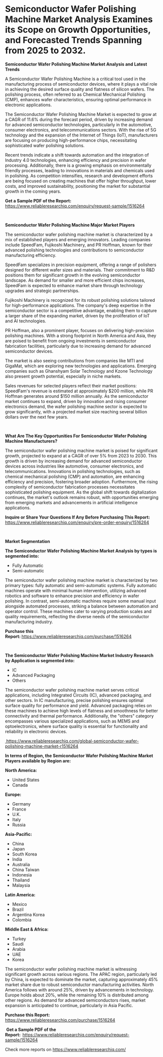 <p><h1>Semiconductor Wafer Polishing Machine Market Analysis Examines its Scope on Growth Opportunities, and Forecasted Trends Spanning from 2025 to 2032.</h1></p><p><strong>Semiconductor Wafer Polishing Machine Market Analysis and Latest Trends</strong></p>
<p><p>A Semiconductor Wafer Polishing Machine is a critical tool used in the manufacturing process of semiconductor devices, where it plays a vital role in achieving the desired surface quality and flatness of silicon wafers. The polishing process, often referred to as Chemical Mechanical Polishing (CMP), enhances wafer characteristics, ensuring optimal performance in electronic applications.</p><p>The Semiconductor Wafer Polishing Machine Market is expected to grow at a CAGR of 11.6% during the forecast period, driven by increasing demand for advanced semiconductor technologies, particularly in the automotive, consumer electronics, and telecommunications sectors. With the rise of 5G technology and the expansion of the Internet of Things (IoT), manufacturers are focusing on producing high-performance chips, necessitating sophisticated wafer polishing solutions.</p><p>Recent trends indicate a shift towards automation and the integration of Industry 4.0 technologies, enhancing efficiency and precision in wafer processing. Additionally, there is a growing emphasis on environmentally friendly processes, leading to innovations in materials and chemicals used in polishing. As competition intensifies, research and development efforts are being focused on creating machines that offer higher throughput, lower costs, and improved sustainability, positioning the market for substantial growth in the coming years.</p></p>
<p><strong>Get a Sample PDF of the Report:&nbsp;</strong> <a href="https://www.reliableresearchiq.com/enquiry/request-sample/1516264?utm_campaign=2727&utm_medium=2&utm_source=Github&utm_content=ia&utm_term=29032025&utm_id=semiconductor-wafer-polishing-machine">https://www.reliableresearchiq.com/enquiry/request-sample/1516264</a></p>
<p>&nbsp;</p>
<p><strong>Semiconductor Wafer Polishing Machine Major Market Players</strong></p>
<p><p>The semiconductor wafer polishing machine market is characterized by a mix of established players and emerging innovators. Leading companies include SpeedFam, Fujikoshi Machinery, and PR Hoffman, known for their advanced polishing technologies and contributions to semiconductor manufacturing efficiency.</p><p>SpeedFam specializes in precision equipment, offering a range of polishers designed for different wafer sizes and materials. Their commitment to R&D positions them for significant growth in the evolving semiconductor landscape. As demand for smaller and more efficient chips increases, SpeedFam is expected to enhance market share through technology upgrades and strategic partnerships.</p><p>Fujikoshi Machinery is recognized for its robust polishing solutions tailored for high-performance applications. The company's deep expertise in the semiconductor sector is a competitive advantage, enabling them to capture a larger share of the expanding market, driven by the proliferation of IoT and AI technologies.</p><p>PR Hoffman, also a prominent player, focuses on delivering high-precision polishing machines. With a strong footprint in North America and Asia, they are poised to benefit from ongoing investments in semiconductor fabrication facilities, particularly due to increasing demand for advanced semiconductor devices.</p><p>The market is also seeing contributions from companies like MTI and GigaMat, which are exploring new technologies and applications. Emerging companies such as Ghanshyam Solar Technology and Kzone Technology also present growth potential, especially in niche markets.</p><p>Sales revenues for selected players reflect their market positions: SpeedFam's revenue is estimated at approximately $200 million, while PR Hoffman generates around $150 million annually. As the semiconductor market continues to expand, driven by innovation and rising consumer electronics demand, the wafer polishing machine sector is expected to grow significantly, with a projected market size reaching several billion dollars over the next few years.</p></p>
<p>&nbsp;</p>
<p><strong>What Are The Key Opportunities For Semiconductor Wafer Polishing Machine Manufacturers?</strong></p>
<p><p>The semiconductor wafer polishing machine market is poised for significant growth, projected to expand at a CAGR of over 5% from 2023 to 2030. This growth is driven by increasing demand for advanced semiconductor devices across industries like automotive, consumer electronics, and telecommunications. Innovations in polishing technologies, such as chemical mechanical polishing (CMP) and automation, are enhancing efficiency and precision, fostering broader adoption. Furthermore, the rising complexity of semiconductor fabrication processes necessitates sophisticated polishing equipment. As the global shift towards digitalization continues, the market's outlook remains robust, with opportunities emerging from emerging markets and advancements in artificial intelligence applications.</p></p>
<p><strong>Inquire or Share Your Questions If Any Before Purchasing This Report:</strong> <a href="https://www.reliableresearchiq.com/enquiry/pre-order-enquiry/1516264?utm_campaign=2727&utm_medium=2&utm_source=Github&utm_content=ia&utm_term=29032025&utm_id=semiconductor-wafer-polishing-machine">https://www.reliableresearchiq.com/enquiry/pre-order-enquiry/1516264</a></p>
<p>&nbsp;</p>
<p><strong>Market Segmentation</strong></p>
<p><strong>The Semiconductor Wafer Polishing Machine Market Analysis by types is segmented into:</strong></p>
<p><ul><li>Fully Automatic</li><li>Semi-automatic</li></ul></p>
<p><p>The semiconductor wafer polishing machine market is characterized by two primary types: fully automatic and semi-automatic systems. Fully automatic machines operate with minimal human intervention, utilizing advanced robotics and software to enhance precision and efficiency in wafer polishing. In contrast, semi-automatic machines require some manual input alongside automated processes, striking a balance between automation and operator control. These machines cater to varying production scales and quality requirements, reflecting the diverse needs of the semiconductor manufacturing industry.</p></p>
<p><strong>Purchase this Report:&nbsp;</strong><a href="https://www.reliableresearchiq.com/purchase/1516264?utm_campaign=2727&utm_medium=2&utm_source=Github&utm_content=ia&utm_term=29032025&utm_id=semiconductor-wafer-polishing-machine">https://www.reliableresearchiq.com/purchase/1516264</a></p>
<p>&nbsp;</p>
<p><strong>The Semiconductor Wafer Polishing Machine Market Industry Research by Application is segmented into:</strong></p>
<p><ul><li>IC</li><li>Advanced Packaging</li><li>Others</li></ul></p>
<p><p>The semiconductor wafer polishing machine market serves critical applications, including Integrated Circuits (IC), advanced packaging, and other sectors. In IC manufacturing, precise polishing ensures optimal surface quality for performance and yield. Advanced packaging relies on these machines to achieve high levels of flatness and smoothness for better connectivity and thermal performance. Additionally, the "others" category encompasses various specialized applications, such as MEMS and optoelectronics, where surface quality is essential for functionality and reliability in electronic devices.</p></p>
<p><a href="https://www.reliableresearchiq.com/global-semiconductor-wafer-polishing-machine-market-r1516264?utm_campaign=2727&utm_medium=2&utm_source=Github&utm_content=ia&utm_term=29032025&utm_id=semiconductor-wafer-polishing-machine">&nbsp;https://www.reliableresearchiq.com/global-semiconductor-wafer-polishing-machine-market-r1516264</a></p>
<p><strong>In terms of Region, the Semiconductor Wafer Polishing Machine Market Players available by Region are:</strong></p>
<p>
    <p> <strong> North America: </strong>
        <ul>
            <li>United States</li>
            <li>Canada</li>
        </ul>
        </p> 
    <p> <strong> Europe: </strong>
        <ul>
            <li>Germany</li>
            <li>France</li>
            <li>U.K.</li>
            <li>Italy</li>
            <li>Russia</li>
        </ul>
        </p> 
    <p> <strong> Asia-Pacific: </strong>
        <ul>
            <li>China</li>
            <li>Japan</li>
            <li>South Korea</li>
            <li>India</li>
            <li>Australia</li>
            <li>China Taiwan</li>
            <li>Indonesia</li>
            <li>Thailand</li>
            <li>Malaysia</li>
        </ul>
        </p> 
    <p> <strong> Latin America: </strong>
        <ul>
            <li>Mexico</li>
            <li>Brazil</li>
            <li>Argentina Korea</li>
            <li>Colombia</li>
        </ul>
        </p> 
    <p> <strong> Middle East & Africa: </strong>
        <ul>
            <li>Turkey</li>
            <li>Saudi</li>
            <li>Arabia</li>
            <li>UAE</li>
            <li>Korea</li>
        </ul>
    </p>
    </p>
<p><p>The semiconductor wafer polishing machine market is witnessing significant growth across various regions. The APAC region, particularly led by China, is expected to dominate the market, capturing approximately 45% market share due to robust semiconductor manufacturing activities. North America follows with around 25%, driven by advancements in technology. Europe holds about 20%, while the remaining 10% is distributed among other regions. As demand for advanced semiconductors rises, market expansion is anticipated to continue, particularly in Asia Pacific.</p></p>
<p><strong>Purchase this Report: </strong><a href="https://www.reliableresearchiq.com/purchase/1516264?utm_campaign=2727&utm_medium=2&utm_source=Github&utm_content=ia&utm_term=29032025&utm_id=semiconductor-wafer-polishing-machine">https://www.reliableresearchiq.com/purchase/1516264</a></p>
<p>&nbsp;<strong>Get a Sample PDF of the Report:&nbsp;&nbsp;</strong><a href="https://www.reliableresearchiq.com/enquiry/request-sample/1516264?utm_campaign=2727&utm_medium=2&utm_source=Github&utm_content=ia&utm_term=29032025&utm_id=semiconductor-wafer-polishing-machine">https://www.reliableresearchiq.com/enquiry/request-sample/1516264</a></p>
<p><strong></strong></p>
<p>Check more reports on <a href="https://www.reliableresearchiq.com/?utm_campaign=2727&utm_medium=2&utm_source=Github&utm_content=ia&utm_term=29032025&utm_id=semiconductor-wafer-polishing-machine">https://www.reliableresearchiq.com/</a></p>